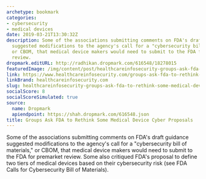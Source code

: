 ```yaml
---
archetype: bookmark
categories:
- cybersecurity
- medical devices
date: 2019-03-21T13:30:32Z
description: Some of the associations submitting comments on FDA's draft guidance
  suggested modifications to the agency's call for a "cybersecurity bill of materials,"
  or CBOM, that medical device makers would need to submit to the FDA for premarket
  review.
dropmark.editURL: http://radhikan.dropmark.com/616548/18278015
featuredImage: /img/content/post/healthcareinfosecurity-groups-ask-fda-to-rethink-some-medical-device-cyber-proposals.jpg
link: https://www.healthcareinfosecurity.com/groups-ask-fda-to-rethink-some-medical-device-cyber-proposals-a-12210
linkBrand: healthcareinfosecurity.com
slug: healthcareinfosecurity-groups-ask-fda-to-rethink-some-medical-device-cyber-proposals
socialScore: 8
socialScoreSimulated: true
source:
  name: Dropmark
  apiendpoint: https://shah.dropmark.com/616548.json
title: Groups Ask FDA to Rethink Some Medical Device Cyber Proposals
---
```

Some of the associations submitting comments on FDA's draft guidance suggested modifications to the agency's call for a "cybersecurity bill of materials," or CBOM, that medical device makers would need to submit to the FDA for premarket review. Some also critiqued FDA's proposal to define two tiers of medical devices based on their cybersecurity risk (see FDA Calls for Cybersecurity Bill of Materials).

